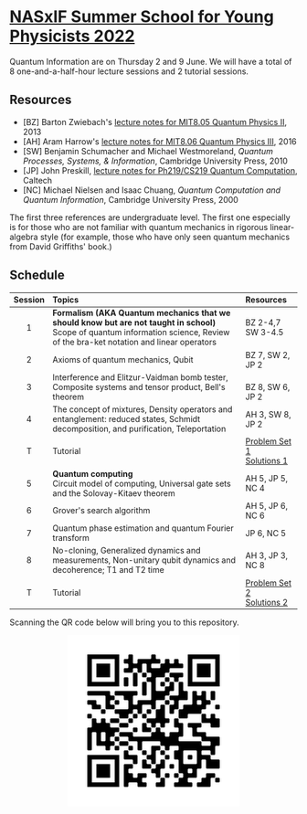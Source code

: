 # [NASxIF Summer School for Young Physicists 2022](https://www.if.nu.ac.th/2022-nas-if-summer-school/)

Quantum Information are on Thursday 2 and 9 June. We will have a total of 8 one-and-a-half-hour lecture sessions and 2 tutorial sessions.

## Resources

* [BZ] Barton Zwiebach's [lecture notes for MIT8.05 Quantum Physics II](https://ocw.mit.edu/courses/8-05-quantum-physics-ii-fall-2013/pages/lecture-notes/), 2013
* [AH] Aram Harrow's [lecture notes for MIT8.06 Quantum Physics III](https://ocw.mit.edu/courses/8-06-quantum-physics-iii-spring-2016/pages/lecture-notes/), 2016
* [SW] Benjamin Schumacher and Michael Westmoreland, *Quantum Processes, Systems, & Information*, Cambridge University Press, 2010
* [JP] John Preskill, [lecture notes for Ph219/CS219 Quantum Computation](http://theory.caltech.edu/~preskill/ph219/index.html), Caltech
* [NC] Michael Nielsen and Isaac Chuang, *Quantum Computation and Quantum Information*, Cambridge University Press, 2000
<!--* [MK] Michael Kastoryano's [lecture notes on Quantum Error Correction](https://www.thp.uni-koeln.de/kastoryano/teaching.html), University of Cologne, 2019
* [Fu] Keisuke Fujii, "Stabilizer Formalism and Its Applications" in *Quantum Computing with Topological Codes*, Springer, 2015-->

The first three references are undergraduate level. The first one especially is for those who are not familiar with quantum mechanics in rigorous linear-algebra style (for example, those who have only seen quantum mechanics from David Griffiths' book.)

## Schedule

|Session| Topics | Resources |
|:----:|:--------------|:-------|
|1| **Formalism (AKA Quantum mechanics that we should know but are not taught in school)** <br> Scope of quantum information science, Review of the bra-ket notation and linear operators| BZ 2-4,7 <br> SW 3-4.5|
|2| Axioms of quantum mechanics, Qubit |BZ 7, SW 2,  JP 2|
|3| Interference and Elitzur-Vaidman bomb tester, Composite systems and tensor product, Bell's theorem | <br> BZ 8, SW 6, JP 2 |   
|4| The concept of mixtures, Density operators and entanglement: reduced states, Schmidt decomposition, and purification, Teleportation |AH 3, SW 8, JP 2|
|T| Tutorial|[Problem Set 1](https://github.com/Ninnat/quantum-courses/blob/main/Problem%20sets/PSET1.pdf) <br> [Solutions 1](https://github.com/Ninnat/quantum-courses/blob/main/Problem%20sets/Sol1.pdf)|
|5| **Quantum computing** <br> Circuit model of computing, Universal gate sets and the Solovay-Kitaev theorem|AH 5, JP 5, NC 4|
|6| Grover's search algorithm|AH 5, JP 6, NC 6|
|7| Quantum phase estimation and quantum Fourier transform|JP 6, NC 5|
|8| No-cloning, Generalized dynamics and measurements, Non-unitary qubit dynamics and decoherence; T1 and T2 time |AH 3, JP 3, NC 8|
|T|Tutorial|[Problem Set 2](https://github.com/Ninnat/quantum-courses/blob/main/Problem%20sets/PSET2.pdf) <br> [Solutions 2](https://github.com/Ninnat/quantum-courses/blob/main/Problem%20sets/Sol2.pdf)|

<!-- ## Additional resources

* Dave Bacon's notes
* Steve Girvin's Les Houches lectures on [Quantum Error Correction and Fault Tolerance](https://arxiv.org/abs/2111.08894)-->


<!--## Course description
Quantum information science capitalizes on quantum weirdness. In these lectures, I will eventually focus on a particular application of quantum weirdness: quantum computing. The goal is to show you that primitives from quantum information theory such as teleportation can be applied in an interesting way.


## Tentative references
* [Ba] Leslie E. Ballentine, *Quantum Theory: A Modern Development*, World Scientific, 1998.
* [Pr] Preskill, lecture notes for Ph219/CS219 Quantum Computation, Caltech 
* [Ma] E.B. Manoukian, *Quantum Theory: A Wide Spectrum*, Springer, 2006.
* [C-T] Claude Cohen-Tannoudji, Bernard Diu, and Franck Laloë, *Quantum Mechanics*, 2 volumes, Wiley-VCH, 1977. 
* [Sh] R. Shankar, *Principles of Quantum Mechanics*, 2nd ed., Plenum Press 1994. 
* [Ba] Leslie E. Ballentine, *Quantum Theory: A Modern Development*, World Scientific, 1998.
* [SW] Benjamin Schumacher and Michael Westmoreland, *Quantum Processes, Systems, & Information*, Cambridge University Press, 2010. 

### Further resources

* [Lecture notes](http://bohr.physics.berkeley.edu/classes/221/1011/221a.html) for Physics 221A Quantum Mechanics by Robert Littlejohn, UC Berkeley-->

Scanning the QR code below will bring you to this repository.

<p align="center">
  <img height="300" src="QR.png">
</p>

